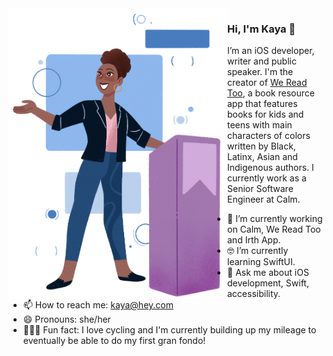 <img align="left" src="/kaya_illustration.PNG" alt="Illustration of Kaya speaking at a conference with coding bubbles in background" width=350px height=465px/>

### Hi, I'm Kaya 👋

I’m an iOS developer, writer and public speaker. I'm the creator of [We Read Too](wereadtoo.com), a book resource app that features books for kids and teens with main characters of colors written by Black, Latinx, Asian and Indigenous authors. I currently work as a Senior Software Engineer at Calm. 

- 📱  I’m currently working on Calm, We Read Too and Irth App.
- 🤓 I’m currently learning SwiftUI.
- 💬  Ask me about iOS development, Swift, accessibility.
- 📫  How to reach me: kaya@hey.com
- 😄  Pronouns: she/her
- 🚴🏽‍♀️  Fun fact: I love cycling and I'm currently building up my mileage to eventually be able to do my first gran fondo!
